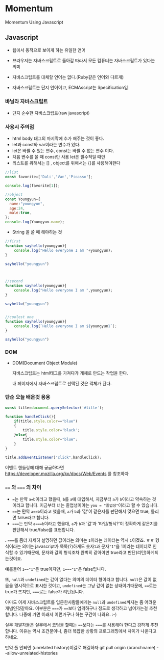 # Momentum
Momentum Using Javascript
## Javascript

* 웹에서 동적으로 보이게 하는 유일한 언어
* 브라우저는 자바스크립트로 돌아감 따라서 모든 컴퓨터는 자바스크립트가 있다는 의미
* 자바스크립트를 대체할 언어는 없다.(Ruby같은 언어와 다르게)

* 자바스크립트는 단지 언어이고, ECMAscript는 Specification임



### 바닐라 자바스크립트

*  단지 순수한 자바스크립트(raw javascript)





### 사용시 주의점

* html body 태그의 마지막에 추가 해주는 것이 좋다.
* let과 const와 var이라는 변수가 있다.
* let은 바뀔 수 있는 변수, const는 바뀔 수 없는 변수 이다. 
* 처음 변수를 쓸 때 const만 사용 let은 필수적일 때만 
* 리스트를 위해서는 [] , object를 위해서는 {}를 사용해야한다

```javascript
//list
const favorite=['Dali','Van','Picasso'];

console.log(favorite[1]);

//object
const Youngyun={
  name:"youngyun",
  age:24,
  male:true,  
};
console.log(Youngyun.name);
```

* String 을 쓸 때 해야하는 것

```javascript
//first
function sayhello(youngyun){
	console.log("Hello everyone I am "+youngyun);
}

sayhello("youngyun")



//second
function sayhello(youngyun){
	console.log("Hello everyone I am ",youngyun);
}

sayhello("youngyun")


//coolest one
function sayhello(youngyun){
	console.log(`Hello everyone I am ${youngyun}`);
}

sayhello("youngyun")


```



### DOM

* DOM(Document Object Module)

  자바스크립트는 html태그를 가져다가 개체로 만드는 작업을 한다.

  내 페이지에서 자바스크립트로 선택된 것은 객체가 된다.





### 단순 오늘 배운것 응용

```javascript
const title=document.querySelector('#title');

function handleClick(){
    if(title.style.color=="blue")
    {
        title.style.color='black';
    }else{
        title.style.color="blue";
    }
}

title.addEventListener("click",handleClick);
```

이벤트 핸들링에 대해 궁금하다면 https://developer.mozilla.org/ko/docs/Web/Events 를 참조하자



### `==` 와 `===` 의 차이

- `=`는 만약 `a=b`이라고 했을때, `b`를 `a`에 대입해서, 지금부터 `a`가 `b`이라고 약속하는 것이라고 합니다. 지금부터 너는 졸업생이야는 `you = "졸업생"`이라고 할 수 있습니다.
- `==`는 먄약 `a==b`이라고 했을때, `a`가 `b`과 '값'이 같은지를 판단해서 맞으면 true, 틀리면 false라고 합니다.
- `===`는 만약 `a===b`이라고 했을대, `a`가 `b`과 '값'과 '타입/형식?'이 정확하게 같은지를 판단해서 true/false를 표현합니다.

.
`===`를 좀더 자세히 설명하면
값이라는 의미는 `1`이라는 데이터는 역시 `1`이겠죠. ㅎㅎ
형식이라는 의미는 javascript가 똑똑(?)하게도 숫자`1`과 문자`"1"`을 1이라는 데이터로 인식할 수 있기때문에, 문자와 값의 형식조차 완벽히 같아야만 true라고 판단(리턴)하게되는것이죠.

예를들어
`1=="1"`은 true이지만,
`1==="1"`은 false입니다.

또,
`null`과 `undefined`는 값이 없다는 의미의 데이터 형이라고 합니다. `null`은 값이 없음을 명시적으로 표시한 것이고, `undefined`는 그냥 값이 없는 상태이기때문에, `==`로는 true가 뜨지만, `===`로는 false가 리턴됩니다.

아마도 이제 자바스크립트를 입문한사람들에게는 `null`과 `undefined`까지는 좀 어려운 개념인것같아요. 이부분은 `===`가 `==`보다 엄격하구나 정도로 생각하고 넘어가는걸 추천합니다. 나중에 가면 이래서 이런거구나 하는 구간이 나와요. :-)

실무 개발자들은 실무에서 코딩을 할때는 `==`보다는 `===`를 사용해야 한다고 강하게 추천합니다. 이유는 역시 조건문이나, 좀더 복잡한 상황의 프로그래밍에서 차이가 나온다고 하네요.


만약 풀 안되면 (unrelated history)이걸로 해결하자
git pull origin (branchname) --allow-unrelated-histories
